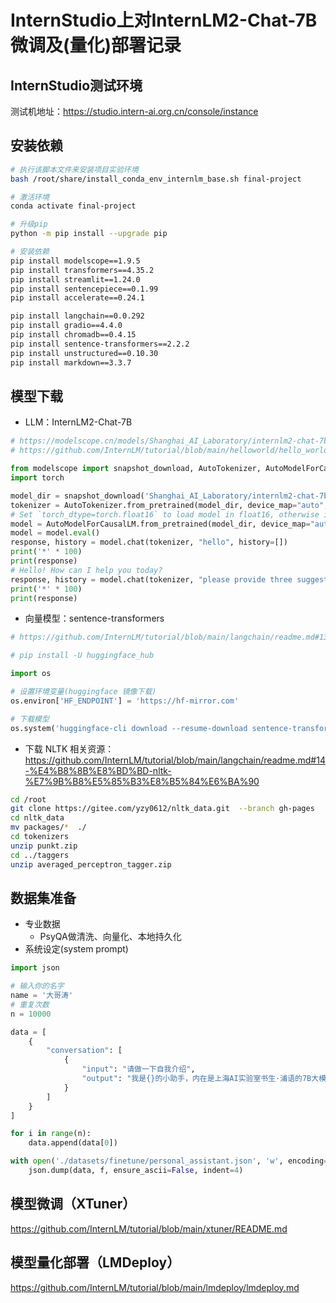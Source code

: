 # InternStudio上对InternLM2-Chat-7B微调及(量化)部署记录

## InternStudio测试环境
测试机地址：https://studio.intern-ai.org.cn/console/instance

## 安装依赖
```bash
# 执行该脚本文件来安装项目实验环境
bash /root/share/install_conda_env_internlm_base.sh final-project  

# 激活环境
conda activate final-project

# 升级pip
python -m pip install --upgrade pip

# 安装依赖
pip install modelscope==1.9.5
pip install transformers==4.35.2
pip install streamlit==1.24.0
pip install sentencepiece==0.1.99
pip install accelerate==0.24.1

pip install langchain==0.0.292
pip install gradio==4.4.0
pip install chromadb==0.4.15
pip install sentence-transformers==2.2.2
pip install unstructured==0.10.30
pip install markdown==3.3.7
```

## 模型下载
- LLM：InternLM2-Chat-7B
```python
# https://modelscope.cn/models/Shanghai_AI_Laboratory/internlm2-chat-7b/summary
# https://github.com/InternLM/tutorial/blob/main/helloworld/hello_world.md#22-%E6%A8%A1%E5%9E%8B%E4%B8%8B%E8%BD%BD

from modelscope import snapshot_download, AutoTokenizer, AutoModelForCausalLM
import torch

model_dir = snapshot_download('Shanghai_AI_Laboratory/internlm2-chat-7b', cache_dir='/root/model')
tokenizer = AutoTokenizer.from_pretrained(model_dir, device_map="auto", trust_remote_code=True)
# Set `torch_dtype=torch.float16` to load model in float16, otherwise it will be loaded as float32 and might cause OOM Error.
model = AutoModelForCausalLM.from_pretrained(model_dir, device_map="auto",  trust_remote_code=True, torch_dtype=torch.float16)
model = model.eval()
response, history = model.chat(tokenizer, "hello", history=[])
print('*' * 100)
print(response)
# Hello! How can I help you today?
response, history = model.chat(tokenizer, "please provide three suggestions about time management", history=history)
print('*' * 100)
print(response)
```
- 向量模型：sentence-transformers
```python
# https://github.com/InternLM/tutorial/blob/main/langchain/readme.md#13-langchain-%E7%9B%B8%E5%85%B3%E7%8E%AF%E5%A2%83%E9%85%8D%E7%BD%AE

# pip install -U huggingface_hub

import os

# 设置环境变量(huggingface 镜像下载)
os.environ['HF_ENDPOINT'] = 'https://hf-mirror.com'

# 下载模型
os.system('huggingface-cli download --resume-download sentence-transformers/paraphrase-multilingual-MiniLM-L12-v2 --local-dir /root/data/model/sentence-transformer')
```
- 下载 NLTK 相关资源：https://github.com/InternLM/tutorial/blob/main/langchain/readme.md#14-%E4%B8%8B%E8%BD%BD-nltk-%E7%9B%B8%E5%85%B3%E8%B5%84%E6%BA%90
```bash
cd /root
git clone https://gitee.com/yzy0612/nltk_data.git  --branch gh-pages
cd nltk_data
mv packages/*  ./
cd tokenizers
unzip punkt.zip
cd ../taggers
unzip averaged_perceptron_tagger.zip
```

## 数据集准备
- 专业数据
  - PsyQA做清洗、向量化、本地持久化
- 系统设定(system prompt)
```python
import json

# 输入你的名字
name = '大哥涛'
# 重复次数
n = 10000

data = [
    {
        "conversation": [
            {
                "input": "请做一下自我介绍",
                "output": "我是{}的小助手，内在是上海AI实验室书生·浦语的7B大模型哦".format(name)
            }
        ]
    }
]

for i in range(n):
    data.append(data[0])

with open('./datasets/finetune/personal_assistant.json', 'w', encoding='utf-8') as f:
    json.dump(data, f, ensure_ascii=False, indent=4)

```

## 模型微调（XTuner）
https://github.com/InternLM/tutorial/blob/main/xtuner/README.md


## 模型量化部署（LMDeploy）
https://github.com/InternLM/tutorial/blob/main/lmdeploy/lmdeploy.md

